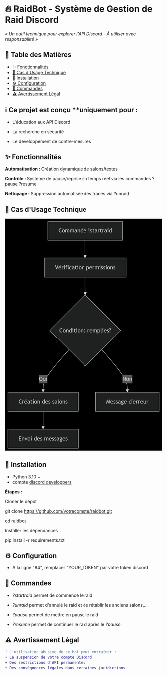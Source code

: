 # 🔥 RaidBot - Système de Gestion de Raid Discord

*« Un outil technique pour explorer l'API Discord - À utiliser avec responsabilité »*

<div align="center">
</div>

## 📌 Table des Matières
- [✨ Fonctionnalités](#-fonctionnalités)
- [🎯 Cas d'Usage Technique](#-cas-dusage-technique)
- [🚀 Installation](#-installation)
- [⚙️ Configuration](#️-configuration)
- [📜 Commandes](#-commandes)
- [⚠️ Avertissement Légal](#-avertissement-légal)

## ℹ️ Ce projet est conçu **uniquement pour :

- L'éducation aux API Discord

- La recherche en sécurité

- Le développement de contre-mesures

## ✨ Fonctionnalités 
<b> Automatisation : </b> Création dynamique de salons/textes

<b>Contrôle : </b> Système de pause/reprise en temps réel via les commandes ?pause ?resume

<b>Nettoyage : </b> Suppression automatisée des traces via ?unraid

## 🎯 Cas d'Usage Technique

<img src ='./graph.png'>

## 🚀 Installation

- Python 3.10 +
- compte <a href = "https://discord.com/developers">discord developpers</a>

<b>Étapes : </b>

Cloner le dépôt

git clone https://github.com/votrecompte/raidbot.git

cd raidbot

 Installer les dépendances

pip install -r requirements.txt

## ⚙️ Configuration 

- À la ligne "84", remplacer "YOUR_TOKEN" par votre token discord 

## 📜 Commandes

- *?startraid*   permet de commencé le raid

- *?unraid* permet d'annulé le raid et de rétablir les anciens salons,... 

- *?pause* permet de mettre en pause le raid

- *?resume* permet de continuer le raid après le *?pause*

## ⚠️ Avertissement Légal
```diff
! L'utilisation abusive de ce bot peut entraîner :
+ La suspension de votre compte Discord
+ Des restrictions d'API permanentes
+ Des conséquences légales dans certaines juridictions 
